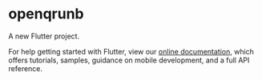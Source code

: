 # openqrunb

A new Flutter project.


For help getting started with Flutter, view our
[online documentation](https://flutter.dev/docs), which offers tutorials,
samples, guidance on mobile development, and a full API reference.
